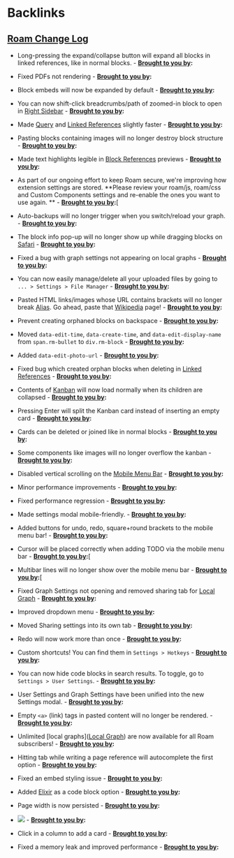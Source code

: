 
# Backlinks
## [Roam Change Log](<Roam Change Log.md>)
- Long-pressing the expand/collapse button will expand all blocks in linked references, like in normal blocks.
                    - **[Brought to you by](<Brought to you by.md>):**

- Fixed PDFs not rendering
                    - **[Brought to you by](<Brought to you by.md>):**

- Block embeds will now be expanded by default
                    - **[Brought to you by](<Brought to you by.md>):**

- You can now shift-click breadcrumbs/path of zoomed-in block to open in [Right Sidebar](<Right Sidebar.md>)
                    - **[Brought to you by](<Brought to you by.md>):**

- Made [Query](<Query.md>) and [Linked References](<Linked References.md>) slightly faster
                        - **[Brought to you by](<Brought to you by.md>):**

- Pasting blocks containing images will no longer destroy block structure
                        - **[Brought to you by](<Brought to you by.md>):**

- Made text highlights legible in [Block References](<Block References.md>) previews
                        - **[Brought to you by](<Brought to you by.md>):**

- As part of our ongoing effort to keep Roam secure, we're improving how extension settings are stored. **Please review your roam/js, roam/css and Custom Components settings and re-enable the ones you want to use again. **
                        - **[Brought to you by](<Brought to you by.md>):**[

- Auto-backups will no longer trigger when you switch/reload your graph.
                    - **[Brought to you by](<Brought to you by.md>):**

- The block info pop-up will no longer show up while dragging blocks on [Safari](<Safari.md>)
                    - **[Brought to you by](<Brought to you by.md>):**

- Fixed a bug with graph settings not appearing on local graphs
                    - **[Brought to you by](<Brought to you by.md>):**

- You can now easily manage/delete all your uploaded files by going to `... > Settings > File Manager`
                    - **[Brought to you by](<Brought to you by.md>):**

- Pasted HTML links/images whose URL contains brackets will no longer break [Alias](<Alias.md>). Go ahead, paste that [Wikipedia](<Wikipedia.md>) page!
                    - **[Brought to you by](<Brought to you by.md>):**

- Prevent creating orphaned blocks on backspace
                    - **[Brought to you by](<Brought to you by.md>):**

- Moved `data-edit-time`, `data-create-time`, and `data-edit-display-name` from `span.rm-bullet` to `div.rm-block`
                    - **[Brought to you by](<Brought to you by.md>):**

- Added `data-edit-photo-url`
                    - **[Brought to you by](<Brought to you by.md>):**

- Fixed bug which created orphan blocks when deleting in [Linked References](<Linked References.md>)
                    - **[Brought to you by](<Brought to you by.md>):**

- Contents of [Kanban](<Kanban.md>) will now load normally when its children are collapsed
                    - **[Brought to you by](<Brought to you by.md>):**

- Pressing Enter will split the Kanban card instead of inserting an empty card
                    - **[Brought to you by](<Brought to you by.md>):**

- Cards can be deleted or joined like in normal blocks
                    - **[Brought to you by](<Brought to you by.md>):**

- Some components like images will no longer overflow the kanban
                    - **[Brought to you by](<Brought to you by.md>):**

- Disabled vertical scrolling on the [Mobile Menu Bar](<Mobile Menu Bar.md>)
                    - **[Brought to you by](<Brought to you by.md>):**

- Minor performance improvements
                    - **[Brought to you by](<Brought to you by.md>):**

- Fixed performance regression
                    - **[Brought to you by](<Brought to you by.md>):**

- Made settings modal mobile-friendly.
                    - **[Brought to you by](<Brought to you by.md>):**

- Added buttons for undo, redo, square+round brackets to the mobile menu bar!
                    - **[Brought to you by](<Brought to you by.md>):**

- Cursor will be placed correctly when adding TODO via the mobile menu bar
                    - **[Brought to you by](<Brought to you by.md>):**[

- Multibar lines will no longer show over the mobile menu bar
                    - **[Brought to you by](<Brought to you by.md>):**[

- Fixed Graph Settings not opening and removed sharing tab for [Local Graph](<Local Graph.md>)
                    - **[Brought to you by](<Brought to you by.md>):**

- Improved dropdown menu 
                    - **[Brought to you by](<Brought to you by.md>):**

- Moved Sharing settings into its own tab
                    - **[Brought to you by](<Brought to you by.md>):**

- Redo will now work more than once
                    - **[Brought to you by](<Brought to you by.md>):**

- Custom shortcuts! You can find them in `Settings > Hotkeys`
                    - **[Brought to you by](<Brought to you by.md>):**

- You can now hide code blocks in search results. To toggle, go to `Settings > User Settings`.
                    - **[Brought to you by](<Brought to you by.md>):**

- User Settings and Graph Settings have been unified into the new Settings modal.
                    - **[Brought to you by](<Brought to you by.md>):**

- Empty `<a>` (link) tags in pasted content will no longer be rendered.
                    - **[Brought to you by](<Brought to you by.md>):**

- Unlimited [local graphs]([Local Graph](<Local Graph.md>)) are now available for all Roam subscribers!
                    - **[Brought to you by](<Brought to you by.md>):**

- Hitting tab while writing a page reference will autocomplete the first option
                    - **[Brought to you by](<Brought to you by.md>):**

- Fixed an embed styling issue
                    - **[Brought to you by](<Brought to you by.md>):**

- Added [Elixir](<Elixir.md>) as a code block option
                    - **[Brought to you by](<Brought to you by.md>):**

- Page width is now persisted
                    - **[Brought to you by](<Brought to you by.md>):**

- ![](https://firebasestorage.googleapis.com/v0/b/firescript-577a2.appspot.com/o/imgs%2Fapp%2Froam-team%2FOWqQH4AWhh.png?alt=media&token=c19e6e1e-ca64-4a30-b4c3-35b0e4177deb)
                - **[Brought to you by](<Brought to you by.md>):**

- Click in a column to add a card
                    - **[Brought to you by](<Brought to you by.md>):**

- Fixed a memory leak and improved performance
                    - **[Brought to you by](<Brought to you by.md>):**

